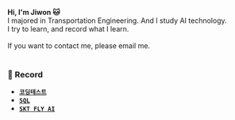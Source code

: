 **Hi, I'm Jiwon 🐱** <br/>
I majored in Transportation Engineering. And I study AI technology. <br/>
I try to learn, and record what I learn. <br/><br/>
If you want to contact me, please email me. <br/><br/>


### 📁 Record
- [**`코딩테스트`**]()
- [**`SQL`**]()
- [**`SKT FLY AI`**]()
